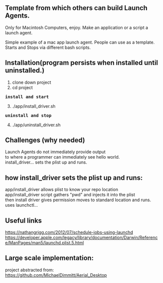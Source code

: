 ## Template from which others can build Launch Agents.
Only for Macintosh Computers, enjoy. 
Make an application or a script a launch agent.

Simple example of a mac app launch agent. People can use as a template. 
<br>Starts and Stops via different bash scripts. 
## Installation(program persists when installed until uninstalled.)
1) clone down project
2) cd project<br>
<pre><b>install and start</b></pre>
3) ./app/install_driver.sh<br>
<pre><b>uninstall and stop</b></pre>
4) ./app/uninstall_driver.sh

## Challenges (why needed)
Launch Agents do not immediately provide output<br>
to where a programmer can immediately see hello world.<br>
install_driver... sets the plist up and runs.

## how install_driver sets the plist up and runs:
app/install_driver allows plist to know your repo location<br>
app/install_driver script gathers "pwd" and injects it into the plist<br>
then install driver gives permission moves to standard location and runs.<br>
uses launchctl...

## Useful links 

https://nathangrigg.com/2012/07/schedule-jobs-using-launchd<br>
https://developer.apple.com/legacy/library/documentation/Darwin/Reference/ManPages/man5/launchd.plist.5.html

## Large scale implementation:
project abstracted from:<br>
https://github.com/MichaelDimmitt/Aerial_Desktop
